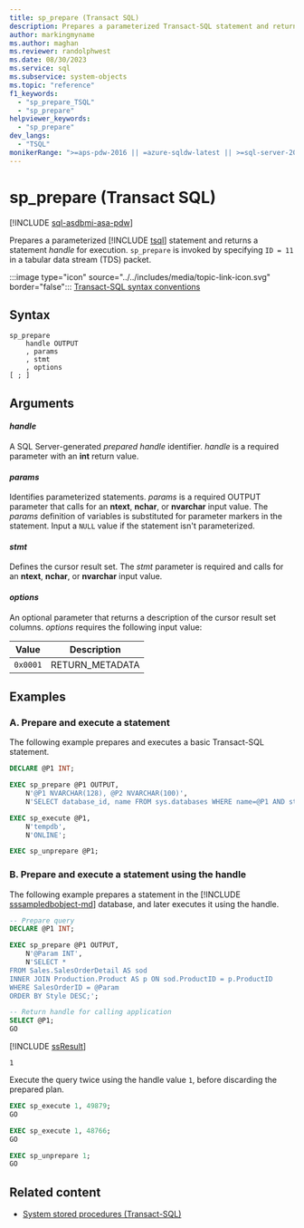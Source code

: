 ```yaml
---
title: sp_prepare (Transact SQL)
description: Prepares a parameterized Transact-SQL statement and returns a statement handle for execution.
author: markingmyname
ms.author: maghan
ms.reviewer: randolphwest
ms.date: 08/30/2023
ms.service: sql
ms.subservice: system-objects
ms.topic: "reference"
f1_keywords:
  - "sp_prepare_TSQL"
  - "sp_prepare"
helpviewer_keywords:
  - "sp_prepare"
dev_langs:
  - "TSQL"
monikerRange: ">=aps-pdw-2016 || =azure-sqldw-latest || >=sql-server-2016 || >=sql-server-linux-2017 || =azuresqldb-mi-current"
---
```

# sp_prepare (Transact SQL)

[!INCLUDE [sql-asdbmi-asa-pdw](../../includes/applies-to-version/sql-asdbmi-asa-pdw.md)]

Prepares a parameterized [!INCLUDE [tsql](../../includes/tsql-md.md)] statement and returns a statement *handle* for execution. `sp_prepare` is invoked by specifying `ID = 11` in a tabular data stream (TDS) packet.

:::image type="icon" source="../../includes/media/topic-link-icon.svg" border="false"::: [Transact-SQL syntax conventions](../../t-sql/language-elements/transact-sql-syntax-conventions-transact-sql.md)

## Syntax

```syntaxsql
sp_prepare
    handle OUTPUT
    , params
    , stmt
    , options
[ ; ]
```

## Arguments

#### *handle*

A SQL Server-generated *prepared handle* identifier. *handle* is a required parameter with an **int** return value.

#### *params*

Identifies parameterized statements. *params* is a required OUTPUT parameter that calls for an **ntext**, **nchar**, or **nvarchar** input value. The *params* definition of variables is substituted for parameter markers in the statement. Input a `NULL` value if the statement isn't parameterized.

#### *stmt*

Defines the cursor result set. The *stmt* parameter is required and calls for an **ntext**, **nchar**, or **nvarchar** input value.

#### *options*

An optional parameter that returns a description of the cursor result set columns. *options* requires the following input value:

| Value | Description |
| --- | --- |
| `0x0001` | RETURN_METADATA |

## Examples

### A. Prepare and execute a statement

The following example prepares and executes a basic Transact-SQL statement.

```sql
DECLARE @P1 INT;

EXEC sp_prepare @P1 OUTPUT,
    N'@P1 NVARCHAR(128), @P2 NVARCHAR(100)',
    N'SELECT database_id, name FROM sys.databases WHERE name=@P1 AND state_desc = @P2';

EXEC sp_execute @P1,
    N'tempdb',
    N'ONLINE';

EXEC sp_unprepare @P1;
```

### B. Prepare and execute a statement using the handle

The following example prepares a statement in the [!INCLUDE [sssampledbobject-md](../../includes/sssampledbobject-md.md)] database, and later executes it using the handle.

```sql
-- Prepare query
DECLARE @P1 INT;

EXEC sp_prepare @P1 OUTPUT,
    N'@Param INT',
    N'SELECT *
FROM Sales.SalesOrderDetail AS sod
INNER JOIN Production.Product AS p ON sod.ProductID = p.ProductID
WHERE SalesOrderID = @Param
ORDER BY Style DESC;';

-- Return handle for calling application
SELECT @P1;
GO
```

[!INCLUDE [ssResult](../../includes/ssresult-md.md)]

```output
1
```

Execute the query twice using the handle value `1`, before discarding the prepared plan.

```sql
EXEC sp_execute 1, 49879;
GO

EXEC sp_execute 1, 48766;
GO

EXEC sp_unprepare 1;
GO
```

## Related content

- [System stored procedures (Transact-SQL)](system-stored-procedures-transact-sql.md)
